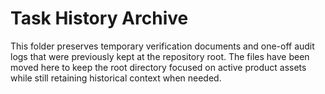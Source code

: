 # Task History Archive

This folder preserves temporary verification documents and one-off audit logs that were previously kept at the repository root. The files have been moved here to keep the root directory focused on active product assets while still retaining historical context when needed.
